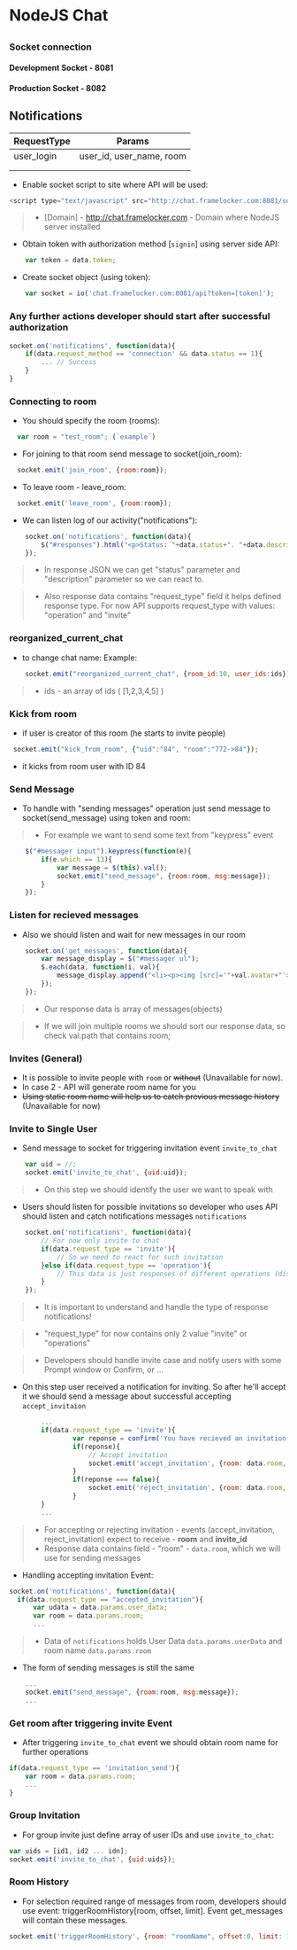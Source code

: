 # NodeJS Chat

## 

### Socket connection

#### Development Socket - 8081
#### Production Socket - 8082

## Notifications
|  RequestType  | Params					|
|---			|---						|
| user_login  	| user_id, user_name, room  |
|   			|				 	  		|
| 			  	|						   	|


 *  Enable socket script to site where API will be used:

```javascript
<script type="text/javascript" src="http://chat.framelocker.com:8081/socket.io/socket.io.js"></script> 
```
> - [Domain] - http://chat.framelocker.com - Domain where NodeJS server installed

 * Obtain token with authorization method [`signin`] using server side API:
 
```javascript
	var token = data.token;		 
```

* Create socket object (using token):

```javascript
	var socket = io('chat.framelocker.com:8081/api?token=[token]');
``` 
### Any further actions developer should start after successful authorization

```javascript
socket.on('notifications', function(data){
	if(data.request_method == 'connection' && data.status == 1){
		... // Success
	}
}
``` 

### Connecting to room
* You should specify the room (rooms):

```javascript	
  var room = "test_room"; (`example`)	
```

* For joining to that room send message to socket(join_room):

```javascript	
  socket.emit('join_room', {room:room});
```

* To leave room - leave_room:

```javascript	
  socket.emit('leave_room', {room:room});
```

* We can listen log of our activity("notifications"):

```javascript	
	socket.on('notifications', function(data){
		$("#responses").html("<p>Status: "+data.status+". "+data.description+"</p>");
	});	
```	

>  - In response JSON we can get "status" parameter and "description" parameter so we can react to.

> - Also response data contains "request_type" field it helps defined response type. For now API supports request_type with values: "operation" and "invite"

### reorganized_current_chat

* to change chat name:
	Example:
	
```javascript
	socket.emit("reorganized_current_chat", {room_id:10, user_ids:ids});
```

> - ids - an array of ids ( [1,2,3,4,5] )

### Kick from room

* if user is creator of this room (he starts to invite people)
 
 ```javascript	 
  socket.emit("kick_from_room", {"uid":"84", "room":"772->84"});
```

* it kicks from room user with ID 84  

### Send Message

* To handle with "sending messages" operation just send message to socket(send_message) using token and room:
> - For example we want to send some text from "keypress" event


```javascript	
	$("#messager input").keypress(function(e){
		if(e.which == 13){
			var message = $(this).val();
			socket.emit("send_message", {room:room, msg:message});
		}
	});	
```

### Listen for recieved messages

* Also we should listen and wait for new messages in our room

```javascript	
	socket.on('get_messages', function(data){
		var message_display = $("#messager ul");
		$.each(data, function(i, val){
			message_display.append("<li><p><img [src]='"+val.avatar+"'></p><p>"+val.name+"</p><p>"+val.msg+"</p></li>");			
		});
	});	
```

>  - Our response data is array of messages(objects)

>  - If we will join multiple rooms we should sort our response data, so check val.path that contains room;

### Invites (General)

* It is possible to invite people with `room` or ~~without~~ (Unavailable for now).
* In case 2 - API will generate room name for you
* ~~Using static room name will help us to catch previous message history~~ (Unavailable for now)

### Invite to Single User

* Send message to socket for triggering invitation event `invite_to_chat`

```javascript	
	var uid = //;
	socket.emit('invite_to_chat', {uid:uid});	
```

> - On this step we should identify the user we want to speak with 

* Users should listen for possible invitations so developer who uses API should listen and catch notifications messages `notifications`

```javascript	
	socket.on('notifications', function(data){
		// For now only invite to chat
		if(data.request_type == 'invite'){
			// So we need to react for such invitation
		}else if(data.request_type == 'operation'){
			// This data is just responses of different operations (display - optional)
		}
	});	
```

>  - It is important to understand and handle the type of response notifications!

> - "request_type" for now contains only 2 value "invite" or "operations"

>  - Developers should handle invite case and notify users with some Prompt window or Confirm, or ...

* On this step user received a notification for inviting. So after he'll accept it we should send a message about successful accepting `accept_invitaion`

```javascript		
		...
		if(data.request_type == 'invite'){
				var reponse = confirm('You have recieved an invitation from  '+data.name + ". Accept? Room "+data.room);
		        if(reponse){
		            // Accept invitation		            
		            socket.emit('accept_invitation', {room: data.room, invite_id:data.invite_id}); // 
		        }
		        if(reponse === false){
		        	socket.emit('reject_invitation', {room: data.room, invite_id:data.invite_id});	
				}
		}
		...		
```
>  - For accepting or rejecting invitation - events (accept_invitation, reject_invitation) expect to receive - <b>room</b> and <b>invite_id</b>
>  - Response data contains field - "room" - `data.room`, which we will use for sending messages


* Handling accepting invitation Event:

```javascript
socket.on('notifications', function(data){
  if(data.request_type == "accepted_invitation"){      
      var udata = data.params.user_data;
	  var room = data.params.room;	  
      ...
```
> - Data of `notifications` holds User Data `data.params.userData` and room name `data.params.room`

* The form of sending messages is still the same

```javascript	
	...
	socket.emit("send_message", {room:room, msg:message});
	...	
```

### Get room after triggering invite Event

* After triggering `invite_to_chat` event we should obtain room name for further operations

```javascript	
if(data.request_type == 'invitation_send'){
  	var room = data.params.room;
	...
}
```

### Group Invitation

* For group invite just define array of user IDs and use `invite_to_chat`:

```javascript
var uids = [id1, id2 ... idn];
socket.emit('invite_to_chat', {uid:uids});
```

### Room History

* For selection required range of messages from room, developers should use event: triggerRoomHistory[room, offset, limit]. Event get_messages will contain these messages.

```javascript
socket.emit('triggerRoomHistory', {room: "roomName", offset:0, limit: 100});			
```